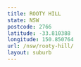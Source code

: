 ```yaml
---
title: ROOTY HILL
state: NSW
postcode: 2766
latitude: -33.810388
longitude: 150.850764
url: /nsw/rooty-hill/
layout: suburb
---
```

